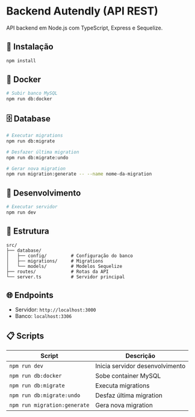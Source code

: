 # Backend Autendly (API REST)

API backend em Node.js com TypeScript, Express e Sequelize.

## 🚀 Instalação

```bash
npm install
```

## 🐳 Docker

```bash
# Subir banco MySQL
npm run db:docker
```

## 🗄️ Database

```bash
# Executar migrations
npm run db:migrate

# Desfazer última migration
npm run db:migrate:undo

# Gerar nova migration
npm run migration:generate -- --name nome-da-migration
```

## 🔧 Desenvolvimento

```bash
# Executar servidor
npm run dev
```

## 📁 Estrutura

```
src/
├── database/
│   ├── config/         # Configuração do banco
│   ├── migrations/     # Migrations
│   └── models/         # Modelos Sequelize
├── routes/             # Rotas da API
└── server.ts           # Servidor principal
```

## 🌐 Endpoints

- Servidor: `http://localhost:3000`
- Banco: `localhost:3306`

## 📋 Scripts

| Script                       | Descrição                       |
| ---------------------------- | ------------------------------- |
| `npm run dev`                | Inicia servidor desenvolvimento |
| `npm run db:docker`          | Sobe container MySQL            |
| `npm run db:migrate`         | Executa migrations              |
| `npm run db:migrate:undo`    | Desfaz última migration         |
| `npm run migration:generate` | Gera nova migration             |
